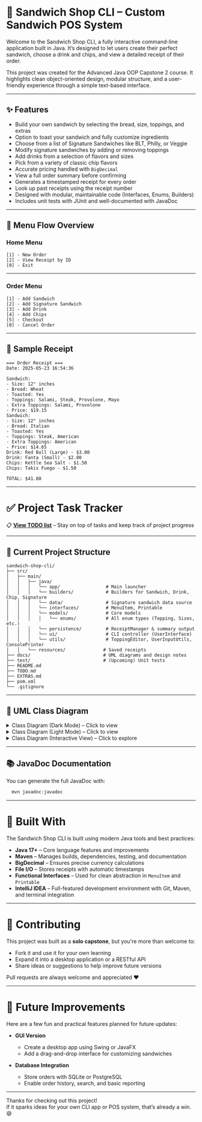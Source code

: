 # 🥪 Sandwich Shop CLI – Custom Sandwich POS System

Welcome to the Sandwich Shop CLI, a fully interactive command-line application built in Java. It’s designed to let users
create their perfect sandwich, choose a drink and chips, and view a detailed receipt of their order.

This project was created for the Advanced Java OOP Capstone 2 course. It highlights clean object-oriented design,
modular structure, and a user-friendly experience through a simple text-based interface.

---

## ✨ Features

- Build your own sandwich by selecting the bread, size, toppings, and extras
- Option to toast your sandwich and fully customize ingredients
- Choose from a list of Signature Sandwiches like BLT, Philly, or Veggie
- Modify signature sandwiches by adding or removing toppings
- Add drinks from a selection of flavors and sizes
- Pick from a variety of classic chip flavors
- Accurate pricing handled with `BigDecimal`
- View a full order summary before confirming
- Generates a timestamped receipt for every order
- Look up past receipts using the receipt number
- Designed with modular, maintainable code (Interfaces, Enums, Builders)
- Includes unit tests with JUnit and well-documented with JavaDoc

---

## 🧭 Menu Flow Overview

### Home Menu

``` textmate
[1] - New Order
[2] - View Receipt by ID
[0] - Exit
```

---

### Order Menu

```textmate
[1] - Add Sandwich
[2] - Add Signature Sandwich
[3] - Add Drink
[4] - Add Chips
[5] - Checkout
[0] - Cancel Order
```

---

## 📄 Sample Receipt

```textmate
=== Order Receipt ===
Date: 2025-05-23 16:54:36

Sandwich:
- Size: 12" inches
- Bread: Wheat
- Toasted: Yes
- Toppings: Salami, Steak, Provolone, Mayo
- Extra Toppings: Salami, Provolone
- Price: $19.15
Sandwich:
- Size: 12" inches
- Bread: Italian
- Toasted: Yes
- Toppings: Steak, American
- Extra Toppings: American
- Price: $14.65
Drink: Red Bull (Large) - $3.00
Drink: Fanta (Small) - $2.00
Chips: Kettle Sea Salt - $1.50
Chips: Takis Fuego - $1.50

TOTAL: $41.80
```

---

# ✅ Project Task Tracker

📋 **[View TODO list](TODO.md)** – Stay on top of tasks and keep track of project progress

---

## 📁 Current Project Structure

```text
sandwich-shop-cli/
├── src/
│   ├── main/
│   │   ├── java/
│   │   │   └── app/                 # Main launcher
│   │   │   └── builders/            # Builders for Sandwich, Drink, Chip, Signature
│   │   │   └── data/                # Signature sandwich data source
│   │   │   └── interfaces/          # MenuItem, Printable
│   │   │   └── models/              # Core models
│   │   │   │   └── enums/           # All enum types (Topping, Sizes, etc.)
│   │   │   └── persistence/         # ReceiptManager & summary output
│   │   │   └── ui/                  # CLI controller (UserInterface)
│   │   │   └── utils/               # ToppingEditor, UserInputUtils, ConsolePrinter
│   │   └── resources/              # Saved receipts
├── docs/                           # UML diagrams and design notes
├── test/                           # (Upcoming) Unit tests
├── README.md
├── TODO.md
├── EXTRAS.md
├── pom.xml
└── .gitignore
```

---

## 🧩 UML Class Diagram

<details>
  <summary>Class Diagram (Dark Mode) – Click to view</summary>

![UML Class Diagram – Dark Mode](docs/sandwich-shop-diagram-dark.svg)
</details>

<details>
  <summary>Class Diagram (Light Mode) – Click to view</summary>

![UML Class Diagram – Light Mode](docs/sandwich-shop-diagram-light.svg)
</details>

<details>
  <summary>Class Diagram (Interactive View) – Click to explore</summary>


```mermaid
classDiagram
    direction TB
    class MenuItem {
        +getPrice() BigDecimal
    }
    class Printable {
        +printSummary(PrintStream)
    }
    class SandwichSize {
        FOUR_INCH
        EIGHT_INCH
        TWELVE_INCH
    }
    class BreadType {
        WHITE
        WHEAT
        RYE
        WRAP
        ITALIAN
    }
    class ToppingType {
        MEAT
        CHEESE
        REGULAR
        SAUCE
    }
    class Topping {
        BACON
        HAM
        LETTUCE
        TOMATOES
        AMERICAN
        ...
    }
    class DrinkSize {
        SMALL
        MEDIUM
        LARGE
    }
    class DrinkFlavor {
        COCA_COLA
        SPRITE
        FANTA
        PEPSI
        RED_BULL
        GATORADE
    }
    class ChipFlavor {
        LAYS_CLASSIC
        DORITOS_NACHO_CHEESE
        PRINGLES_ORIGINAL
        ...
    }
    class Sandwich {
        -SandwichSize sandwichSize
        -BreadType breadType
        -List~Topping~ toppings
        -List~Topping~ extraToppings
        -Boolean isToasted
        +getPrice(): BigDecimal
        +printSummary(PrintStream)
    }
    class SignatureSandwich {
        -String name
        +printSummary(PrintStream)
    }
    class Drink {
        -DrinkSize drinkSize
        -DrinkFlavor drinkFlavor
        +getPrice(): BigDecimal
        +printSummary(PrintStream)
    }
    class Chip {
        -ChipFlavor chipFlavor
        +getPrice(): BigDecimal
        +printSummary(PrintStream)
    }
    class Order {
        -List~MenuItem~ items
        +addItem(MenuItem)
        +clear()
        +isEmpty(): boolean
        +getPrice(): BigDecimal
        +printSummary(PrintStream)
    }
    class SandwichBuilder {
        +build(): Sandwich
    }
    class SignatureSandwichBuilder {
        +build(): Sandwich
    }
    class DrinkBuilder {
        +build(): Drink
    }
    class ChipBuilder {
        +build(): Chip
    }
    class ReceiptManager {
        +saveOrderReceipt(List~MenuItem~, double)
    }
    class SummaryCapture {
        +toString(): String
    }
    class ConsolePrinter {
        +printHeader(String)
        +printLine(String)
        +printOption(int, String)
    }
    class ToppingEditor {
        +addToppings(List~Topping~, List~Topping~)
        +removeToppings(List~Topping~)
    }
    class UserInputUtils {
        +intPrompt(String): int
        +promptOption(String, T[]): T
        +capitalizeWords(String): String
        +formatEnum(Enum): String
        +formatEnumList(List~Enum~): String
    }
    class UserInterface {
        -Order currentOrder
        +init()
    }
    class Main {
    }
    class SignatureSandwiches {
        +getAll(): List~SignatureSandwich~
    }
    <<interface>> MenuItem
    <<interface>> Printable
    <<enum>> SandwichSize
    <<enum>> BreadType
    <<enum>> ToppingType
    <<enum>> Topping
    <<enum>> DrinkSize
    <<enum>> DrinkFlavor
    <<enum>> ChipFlavor
    SignatureSandwich --|> Sandwich
    Sandwich ..|> MenuItem
    Sandwich ..|> Printable
    SignatureSandwich ..|> Printable
    Drink ..|> MenuItem
    Drink ..|> Printable
    Chip ..|> MenuItem
    Chip ..|> Printable
    Order ..|> MenuItem
    Order ..|> Printable
    Order --> "1..*" MenuItem
    Sandwich --> SandwichSize
    Sandwich --> BreadType
    Sandwich --> Topping
    Topping --> ToppingType
    Drink --> DrinkFlavor
    Drink --> DrinkSize
    Chip --> ChipFlavor
    UserInterface --> Order
    UserInterface --> SandwichBuilder
    UserInterface --> SignatureSandwichBuilder
    UserInterface --> DrinkBuilder
    UserInterface --> ChipBuilder
    UserInterface --> ReceiptManager
    ReceiptManager --> SummaryCapture
    SignatureSandwichBuilder --> SignatureSandwiches
    SignatureSandwichBuilder --> ToppingEditor
    SandwichBuilder --> ToppingEditor
    ToppingEditor --> Topping
    ToppingEditor --> UserInputUtils
    Main --> UserInterface: starts
    UserInterface --> ConsolePrinter: uses

```

</details>

---

## 📚 JavaDoc Documentation

You can generate the full JavaDoc with:

```bash
  mvn javadoc:javadoc
```

---

# 🔧 Built With

The Sandwich Shop CLI is built using modern Java tools and best practices:

- **Java 17+** – Core language features and improvements
- **Maven** – Manages builds, dependencies, testing, and documentation
- **BigDecimal** – Ensures precise currency calculations
- **File I/O** – Stores receipts with automatic timestamps
- **Functional Interfaces** – Used for clean abstraction in `MenuItem` and `Printable`
- **IntelliJ IDEA** – Full-featured development environment with Git, Maven, and terminal integration

---

# 🤝 Contributing

This project was built as a **solo capstone**, but you're more than welcome to:

- Fork it and use it for your own learning
- Expand it into a desktop application or a RESTful API
- Share ideas or suggestions to help improve future versions

Pull requests are always welcome and appreciated ❤️

---

# 📌 Future Improvements

Here are a few fun and practical features planned for future updates:

- **GUI Version**
  - Create a desktop app using Swing or JavaFX
  - Add a drag-and-drop interface for customizing sandwiches

- **Database Integration**
  - Store orders with SQLite or PostgreSQL
  - Enable order history, search, and basic reporting

---

Thanks for checking out this project!  
If it sparks ideas for your own CLI app or POS system, that’s already a win. 😄
